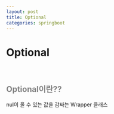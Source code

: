 ```yaml
---
layout: post
title: Optional
categories: springboot
---
```


# Optional

<br>

## <span style="color:gray">Optional이란??</span>

nul이 올 수 있는 값을 감싸는 Wrapper 클래스

